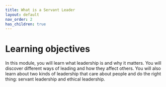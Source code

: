 ```yaml
---
title: What is a Servant Leader
layout: default
nav_order: 2
has_children: true
---
```


# Learning objectives

In this module, you will learn what leadership is and why it matters. You will discover different ways of leading and how they affect others. You will also learn about two kinds of leadership that care about people and do the right thing: servant leadership and ethical leadership.
